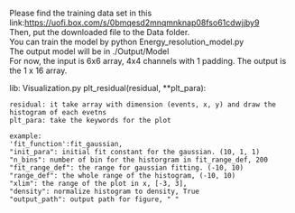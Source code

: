 Please find the training data set in this link:https://uofi.box.com/s/0bmqesd2mnqmnknap08fso61cdwjjby9  
Then, put the downloaded file to the Data folder.  
You can train the model by python Energy_resolution_model.py  
The output model will be in ./Output/Model  
For now, the input is 6x6 array, 4x4 channels with 1 padding. The output is the 1 x 16 array.


lib:
    Visualization.py
    plt_residual(residual, **plt_para):
    
    residual: it take array with dimension (events, x, y) and draw the histogram of each evetns
    plt_para: take the keywords for the plot
    
    example: 
    'fit_function':fit_gaussian,
    "init_para": initial fit constant for the gaussian. (10, 1, 1)
    "n_bins": number of bin for the historgram in fit_range_def, 200
    "fit_range_def": the range for gaussian fitting. (-10, 10)
    "range_def": the whole range of the histogram, (-10, 10)
    "xlim": the range of the plot in x, [-3, 3],
    "density": normalize histogram to density, True
    "output_path": output path for figure, " "

